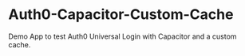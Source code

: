 # Auth0-Capacitor-Custom-Cache

Demo App to test Auth0 Universal Login with Capacitor and a custom cache.